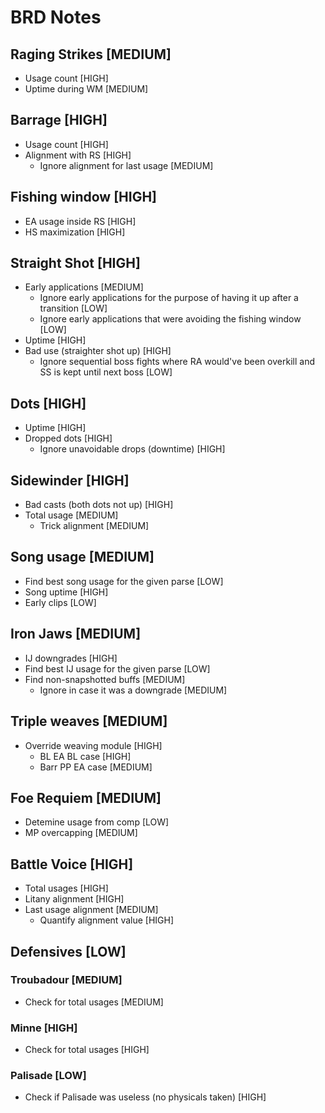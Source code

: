 # BRD Notes

## Raging Strikes [MEDIUM]

* Usage count [HIGH]
* Uptime during WM [MEDIUM]

## Barrage [HIGH]

* Usage count [HIGH]
* Alignment with RS [HIGH]
  * Ignore alignment for last usage [MEDIUM]

## Fishing window [HIGH]

* EA usage inside RS [HIGH]
* HS maximization [HIGH]

## Straight Shot [HIGH]

* Early applications [MEDIUM]
  * Ignore early applications for the purpose of having it up after a transition [LOW]
  * Ignore early applications that were avoiding the fishing window [LOW]
* Uptime [HIGH]
* Bad use (straighter shot up) [HIGH]
  * Ignore sequential boss fights where RA would've been overkill and SS is kept until next boss [LOW]

## Dots [HIGH]

* Uptime [HIGH]
* Dropped dots [HIGH]
  * Ignore unavoidable drops (downtime) [HIGH]

## Sidewinder [HIGH]

* Bad casts (both dots not up) [HIGH]
* Total usage [MEDIUM]
  * Trick alignment [MEDIUM]

## Song usage [MEDIUM]

* Find best song usage for the given parse [LOW]
* Song uptime [HIGH]
* Early clips [LOW]

## Iron Jaws [MEDIUM]

* IJ downgrades [HIGH]
* Find best IJ usage for the given parse [LOW]
* Find non-snapshotted buffs [MEDIUM]
  * Ignore in case it was a downgrade [MEDIUM]

## Triple weaves [MEDIUM]

* Override weaving module [HIGH]
  * BL EA BL case [HIGH]
  * Barr PP EA case [MEDIUM]

## Foe Requiem [MEDIUM]

* Detemine usage from comp [LOW]
* MP overcapping [MEDIUM]

## Battle Voice [HIGH]

* Total usages [HIGH]
* Litany alignment [HIGH]
* Last usage alignment [MEDIUM]
  * Quantify alignment value [HIGH]

## Defensives [LOW]

### Troubadour [MEDIUM]

* Check for total usages [MEDIUM]

### Minne [HIGH]

* Check for total usages [HIGH]

### Palisade [LOW]

* Check if Palisade was useless (no physicals taken) [HIGH]
